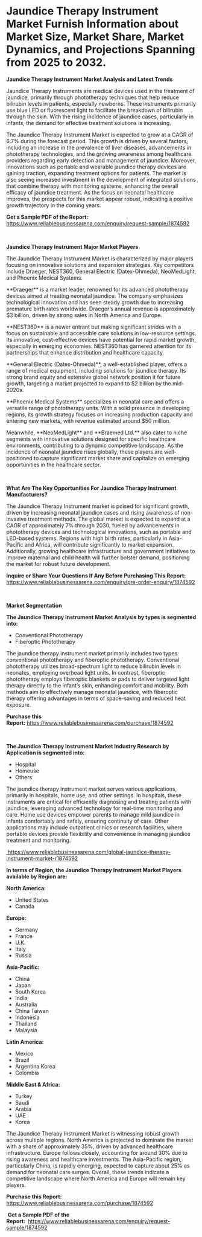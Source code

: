 <p><h1>Jaundice Therapy Instrument Market Furnish Information about Market Size, Market Share, Market Dynamics, and Projections Spanning from 2025 to 2032.</h1></p><p><strong>Jaundice Therapy Instrument Market Analysis and Latest Trends</strong></p>
<p><p>Jaundice Therapy Instruments are medical devices used in the treatment of jaundice, primarily through phototherapy techniques that help reduce bilirubin levels in patients, especially newborns. These instruments primarily use blue LED or fluorescent light to facilitate the breakdown of bilirubin through the skin. With the rising incidence of jaundice cases, particularly in infants, the demand for effective treatment solutions is increasing.</p><p>The Jaundice Therapy Instrument Market is expected to grow at a CAGR of 6.7% during the forecast period. This growth is driven by several factors, including an increase in the prevalence of liver diseases, advancements in phototherapy technologies, and the growing awareness among healthcare providers regarding early detection and management of jaundice. Moreover, innovations such as portable and wearable jaundice therapy devices are gaining traction, expanding treatment options for patients. The market is also seeing increased investment in the development of integrated solutions that combine therapy with monitoring systems, enhancing the overall efficacy of jaundice treatment. As the focus on neonatal healthcare improves, the prospects for this market appear robust, indicating a positive growth trajectory in the coming years.</p></p>
<p><strong>Get a Sample PDF of the Report:&nbsp;</strong> <a href="https://www.reliablebusinessarena.com/enquiry/request-sample/1874592?utm_campaign=3542&utm_medium=2&utm_source=Github&utm_content=ia&utm_term=14042025&utm_id=jaundice-therapy-instrument">https://www.reliablebusinessarena.com/enquiry/request-sample/1874592</a></p>
<p>&nbsp;</p>
<p><strong>Jaundice Therapy Instrument Major Market Players</strong></p>
<p><p>The Jaundice Therapy Instrument Market is characterized by major players focusing on innovative solutions and expansion strategies. Key competitors include Draeger, NEST360, General Electric (Datex-Ohmeda), NeoMedLight, and Phoenix Medical Systems.</p><p>**Draeger** is a market leader, renowned for its advanced phototherapy devices aimed at treating neonatal jaundice. The company emphasizes technological innovation and has seen steady growth due to increasing premature birth rates worldwide. Draeger’s annual revenue is approximately $3 billion, driven by strong sales in North America and Europe.</p><p>**NEST360** is a newer entrant but making significant strides with a focus on sustainable and accessible care solutions in low-resource settings. Its innovative, cost-effective devices have potential for rapid market growth, especially in emerging economies. NEST360 has garnered attention for its partnerships that enhance distribution and healthcare capacity.</p><p>**General Electric (Datex-Ohmeda)**, a well-established player, offers a range of medical equipment, including solutions for jaundice therapy. Its strong brand equity and extensive global network position it for future growth, targeting a market projected to expand to $2 billion by the mid-2020s.</p><p>**Phoenix Medical Systems** specializes in neonatal care and offers a versatile range of phototherapy units. With a solid presence in developing regions, its growth strategy focuses on increasing production capacity and entering new markets, with revenue estimated around $50 million.</p><p>Meanwhile, **NeoMedLight** and **Braemed Ltd.** also cater to niche segments with innovative solutions designed for specific healthcare environments, contributing to a dynamic competitive landscape. As the incidence of neonatal jaundice rises globally, these players are well-positioned to capture significant market share and capitalize on emerging opportunities in the healthcare sector.</p></p>
<p>&nbsp;</p>
<p><strong>What Are The Key Opportunities For Jaundice Therapy Instrument Manufacturers?</strong></p>
<p><p>The Jaundice Therapy Instrument market is poised for significant growth, driven by increasing neonatal jaundice cases and rising awareness of non-invasive treatment methods. The global market is expected to expand at a CAGR of approximately 7% through 2030, fueled by advancements in phototherapy devices and technological innovations, such as portable and LED-based systems. Regions with high birth rates, particularly in Asia-Pacific and Africa, will contribute significantly to market expansion. Additionally, growing healthcare infrastructure and government initiatives to improve maternal and child health will further bolster demand, positioning the market for robust future development.</p></p>
<p><strong>Inquire or Share Your Questions If Any Before Purchasing This Report:</strong> <a href="https://www.reliablebusinessarena.com/enquiry/pre-order-enquiry/1874592?utm_campaign=3542&utm_medium=2&utm_source=Github&utm_content=ia&utm_term=14042025&utm_id=jaundice-therapy-instrument">https://www.reliablebusinessarena.com/enquiry/pre-order-enquiry/1874592</a></p>
<p>&nbsp;</p>
<p><strong>Market Segmentation</strong></p>
<p><strong>The Jaundice Therapy Instrument Market Analysis by types is segmented into:</strong></p>
<p><ul><li>Conventional Phototherapy</li><li>Fiberoptic Phototherapy</li></ul></p>
<p><p>The jaundice therapy instrument market primarily includes two types: conventional phototherapy and fiberoptic phototherapy. Conventional phototherapy utilizes broad-spectrum light to reduce bilirubin levels in neonates, employing overhead light units. In contrast, fiberoptic phototherapy employs fiberoptic blankets or pads to deliver targeted light therapy directly to the infant’s skin, enhancing comfort and mobility. Both methods aim to effectively manage neonatal jaundice, with fiberoptic therapy offering advantages in terms of space-saving and reduced heat exposure.</p></p>
<p><strong>Purchase this Report:&nbsp;</strong><a href="https://www.reliablebusinessarena.com/purchase/1874592?utm_campaign=3542&utm_medium=2&utm_source=Github&utm_content=ia&utm_term=14042025&utm_id=jaundice-therapy-instrument">https://www.reliablebusinessarena.com/purchase/1874592</a></p>
<p>&nbsp;</p>
<p><strong>The Jaundice Therapy Instrument Market Industry Research by Application is segmented into:</strong></p>
<p><ul><li>Hospital</li><li>Homeuse</li><li>Others</li></ul></p>
<p><p>The jaundice therapy instrument market serves various applications, primarily in hospitals, home use, and other settings. In hospitals, these instruments are critical for efficiently diagnosing and treating patients with jaundice, leveraging advanced technology for real-time monitoring and care. Home use devices empower parents to manage mild jaundice in infants comfortably and safely, ensuring continuity of care. Other applications may include outpatient clinics or research facilities, where portable devices provide flexibility and convenience in managing jaundice treatment and monitoring.</p></p>
<p><a href="https://www.reliablebusinessarena.com/global-jaundice-therapy-instrument-market-r1874592?utm_campaign=3542&utm_medium=2&utm_source=Github&utm_content=ia&utm_term=14042025&utm_id=jaundice-therapy-instrument">&nbsp;https://www.reliablebusinessarena.com/global-jaundice-therapy-instrument-market-r1874592</a></p>
<p><strong>In terms of Region, the Jaundice Therapy Instrument Market Players available by Region are:</strong></p>
<p>
    <p> <strong> North America: </strong>
        <ul>
            <li>United States</li>
            <li>Canada</li>
        </ul>
        </p> 
    <p> <strong> Europe: </strong>
        <ul>
            <li>Germany</li>
            <li>France</li>
            <li>U.K.</li>
            <li>Italy</li>
            <li>Russia</li>
        </ul>
        </p> 
    <p> <strong> Asia-Pacific: </strong>
        <ul>
            <li>China</li>
            <li>Japan</li>
            <li>South Korea</li>
            <li>India</li>
            <li>Australia</li>
            <li>China Taiwan</li>
            <li>Indonesia</li>
            <li>Thailand</li>
            <li>Malaysia</li>
        </ul>
        </p> 
    <p> <strong> Latin America: </strong>
        <ul>
            <li>Mexico</li>
            <li>Brazil</li>
            <li>Argentina Korea</li>
            <li>Colombia</li>
        </ul>
        </p> 
    <p> <strong> Middle East & Africa: </strong>
        <ul>
            <li>Turkey</li>
            <li>Saudi</li>
            <li>Arabia</li>
            <li>UAE</li>
            <li>Korea</li>
        </ul>
    </p>
    </p>
<p><p>The Jaundice Therapy Instrument Market is witnessing robust growth across multiple regions. North America is projected to dominate the market with a share of approximately 35%, driven by advanced healthcare infrastructure. Europe follows closely, accounting for around 30% due to rising awareness and healthcare investments. The Asia-Pacific region, particularly China, is rapidly emerging, expected to capture about 25% as demand for neonatal care surges. Overall, these trends indicate a competitive landscape where North America and Europe will remain key players.</p></p>
<p><strong>Purchase this Report: </strong><a href="https://www.reliablebusinessarena.com/purchase/1874592?utm_campaign=3542&utm_medium=2&utm_source=Github&utm_content=ia&utm_term=14042025&utm_id=jaundice-therapy-instrument">https://www.reliablebusinessarena.com/purchase/1874592</a></p>
<p>&nbsp;<strong>Get a Sample PDF of the Report:&nbsp;&nbsp;</strong><a href="https://www.reliablebusinessarena.com/enquiry/request-sample/1874592?utm_campaign=3542&utm_medium=2&utm_source=Github&utm_content=ia&utm_term=14042025&utm_id=jaundice-therapy-instrument">https://www.reliablebusinessarena.com/enquiry/request-sample/1874592</a></p>
<p><strong></strong></p>
<p><p></p><p></p><p></p></p>